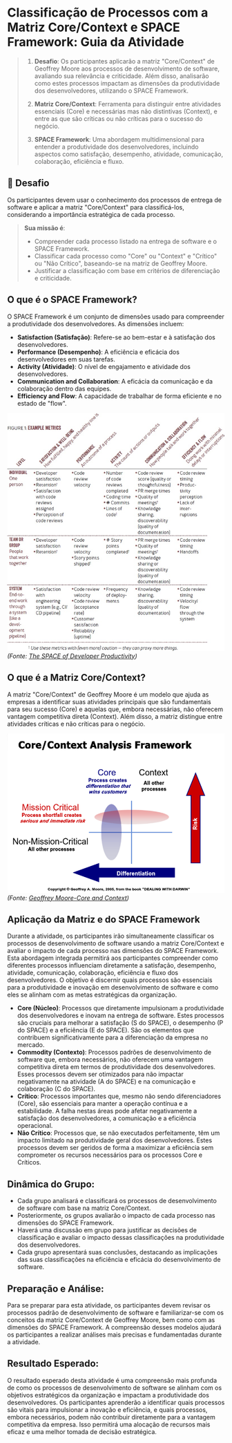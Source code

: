 # Classificação de Processos com a Matriz Core/Context e SPACE Framework: Guia da Atividade

> 1. **Desafio**: Os participantes aplicarão a matriz "Core/Context" de Geoffrey Moore aos processos de desenvolvimento de software, avaliando sua relevância e criticidade. Além disso, analisarão como estes processos impactam as dimensões da produtividade dos desenvolvedores, utilizando o SPACE Framework.
> 
> 2. **Matriz Core/Context**: Ferramenta para distinguir entre atividades essenciais (Core) e necessárias mas não distintivas (Context), e entre as que são críticas ou não críticas para o sucesso do negócio.
> 
> 3. **SPACE Framework**: Uma abordagem multidimensional para entender a produtividade dos desenvolvedores, incluindo aspectos como satisfação, desempenho, atividade, comunicação, colaboração, eficiência e fluxo.

## 🚀 Desafio
Os participantes devem usar o conhecimento dos processos de entrega de software e aplicar a matriz "Core/Context" para classificá-los, considerando a importância estratégica de cada processo.

> **Sua missão é**:
> - Compreender cada processo listado na entrega de software e o SPACE Framework.
> - Classificar cada processo como "Core" ou "Context" e "Crítico" ou "Não Crítico", baseando-se na matriz de Geoffrey Moore.
> - Justificar a classificação com base em critérios de diferenciação e criticidade.

## O que é o SPACE Framework?
O SPACE Framework é um conjunto de dimensões usado para compreender a produtividade dos desenvolvedores. As dimensões incluem:
- **Satisfaction (Satisfação)**: Refere-se ao bem-estar e à satisfação dos desenvolvedores.
- **Performance (Desempenho)**: A eficiência e eficácia dos desenvolvedores em suas tarefas.
- **Activity (Atividade)**: O nível de engajamento e atividade dos desenvolvedores.
- **Communication and Collaboration**: A eficácia da comunicação e da colaboração dentro das equipes.
- **Efficiency and Flow**: A capacidade de trabalhar de forma eficiente e no estado de "flow".

![Métricas do SPACE Framework](../../images/space_framework.jpeg)
*(Fonte: [The SPACE of Developer Productivity](https://queue.acm.org/detail.cfm?id=3454124))*

## O que é a Matriz Core/Context?
A matriz "Core/Context" de Geoffrey Moore é um modelo que ajuda as empresas a identificar suas atividades principais que são fundamentais para seu sucesso (Core) e aquelas que, embora necessárias, não oferecem vantagem competitiva direta (Context). Além disso, a matriz distingue entre atividades críticas e não críticas para o negócio.

![Core-Context Matrix](../../images/core-context.png)
*(Fonte: [Geoffrey Moore-Core and Context](https://www.youtube.com/watch?v=emQ2innvuPo))*

## Aplicação da Matriz e do SPACE Framework
Durante a atividade, os participantes irão simultaneamente classificar os processos de desenvolvimento de software usando a matriz Core/Context e avaliar o impacto de cada processo nas dimensões do SPACE Framework. Esta abordagem integrada permitirá aos participantes compreender como diferentes processos influenciam diretamente a satisfação, desempenho, atividade, comunicação, colaboração, eficiência e fluxo dos desenvolvedores. O objetivo é discernir quais processos são essenciais para a produtividade e inovação em desenvolvimento de software e como eles se alinham com as metas estratégicas da organização.

- **Core (Núcleo)**: Processos que diretamente impulsionam a produtividade dos desenvolvedores e inovam na entrega de software. Estes processos são cruciais para melhorar a satisfação (S do SPACE), o desempenho (P do SPACE) e a eficiência (E do SPACE). São os elementos que contribuem significativamente para a diferenciação da empresa no mercado.
- **Commodity (Contexto)**: Processos padrões de desenvolvimento de software que, embora necessários, não oferecem uma vantagem competitiva direta em termos de produtividade dos desenvolvedores. Esses processos devem ser otimizados para não impactar negativamente na atividade (A do SPACE) e na comunicação e colaboração (C do SPACE).
- **Crítico**: Processos importantes que, mesmo não sendo diferenciadores (Core), são essenciais para manter a operação contínua e a estabilidade. A falha nestas áreas pode afetar negativamente a satisfação dos desenvolvedores, a comunicação e a eficiência operacional.
- **Não Crítico**: Processos que, se não executados perfeitamente, têm um impacto limitado na produtividade geral dos desenvolvedores. Estes processos devem ser geridos de forma a maximizar a eficiência sem comprometer os recursos necessários para os processos Core e Críticos.

## Dinâmica do Grupo:
- Cada grupo analisará e classificará os processos de desenvolvimento de software com base na matriz Core/Context.
- Posteriormente, os grupos avaliarão o impacto de cada processo nas dimensões do SPACE Framework.
- Haverá uma discussão em grupo para justificar as decisões de classificação e avaliar o impacto dessas classificações na produtividade dos desenvolvedores.
- Cada grupo apresentará suas conclusões, destacando as implicações das suas classificações na eficiência e eficácia do desenvolvimento de software.

## Preparação e Análise:
Para se preparar para esta atividade, os participantes devem revisar os processos padrão de desenvolvimento de software e familiarizar-se com os conceitos da matriz Core/Context de Geoffrey Moore, bem como com as dimensões do SPACE Framework. A compreensão desses modelos ajudará os participantes a realizar análises mais precisas e fundamentadas durante a atividade.

## Resultado Esperado:
O resultado esperado desta atividade é uma compreensão mais profunda de como os processos de desenvolvimento de software se alinham com os objetivos estratégicos da organização e impactam a produtividade dos desenvolvedores. Os participantes aprenderão a identificar quais processos são vitais para impulsionar a inovação e eficiência, e quais processos, embora necessários, podem não contribuir diretamente para a vantagem competitiva da empresa. Isso permitirá uma alocação de recursos mais eficaz e uma melhor tomada de decisão estratégica.

